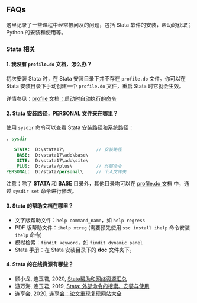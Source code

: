 ## FAQs 

这里记录了一些课程中经常被问及的问题，包括 Stata 软件的安装，帮助的获取；Python 的安装和使用等。 

### Stata 相关

#### 1. 我没有 `profile.do` 文档，怎么办？

初次安装 Stata 时，在 Stata 安装目录下并不存在 `profile.do` 文件。你可以在 Stata 安装目录下手动创建一个 `profile.do` 文件，重启 Stata 时它就会生效。

详情参见：[profile 文档：启动时自动执行的命令](https://book.lianxh.cn/stata101/body/B2b-profile%E6%96%87%E6%A1%A3.html)

#### 2. Stata 安装路径，PERSONAL 文件夹在哪里？

使用 `sysdir` 命令可以查看 Stata 安装路径和系统路径：

```stata
. sysdir

   STATA:  D:\stata17\            // 安装路径
    BASE:  D:\stata17\ado\base\
    SITE:  D:\stata17\ado\site\
    PLUS:  D:/stata/plus\         // 外部命令   
PERSONAL:  D:/stata/personal\     // 个人文件夹
```

注意：除了 **STATA** 和 **BASE** 目录外，其他目录均可以在 [profile.do 文档](https://book.lianxh.cn/stata101/body/B2b-profile%E6%96%87%E6%A1%A3.html) 中，通过 `sysdir set` 命令进行修改。

#### 3. Stata 的帮助文档在哪里？

- 文字版帮助文件：`help command_name`，如 `help regress`
- PDF 版帮助文件：`ihelp xtreg` (需要预先使用 `ssc install ihelp` 命令安装 `ihelp` 命令)
- 模糊检索：`findit keyword`，如 `findit dynamic panel`
- Stata 手册：在 Stata 安装目录下的 **doc** 文件夹下。

#### 4. Stata 的在线资源有哪些？

- 顾小龙, 连玉君, 2020, [Stata帮助和网络资源汇总](https://www.lianxh.cn/details/187.html)
- 游万海, 连玉君, 2019, [Stata: 外部命令的搜索、安装与使用](https://www.lianxh.cn/details/1.html)
- 连享会, 2020, [连享会：论文重现复现网站大全](https://www.lianxh.cn/details/232.html)  